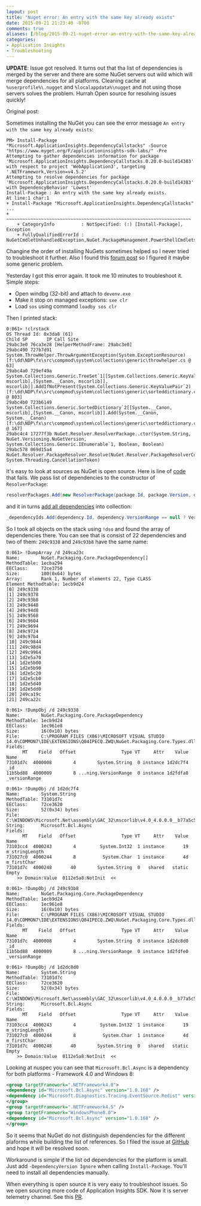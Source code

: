 ```yaml
---
layout: post
title: "Nuget error: An entry with the same key already exists"
date: 2015-09-21 21:23:40 -0700
comments: true
aliases: [/blog/2015-09-21-nuget-error-an-entry-with-the-same-key-already-exists/]
categories: 
- Application Insights
- Troubleshooting
---
```

**UPDATE**: Issue got resolved. It turns out that tha list of dependencies is merged by the server and there are some NuGet servers out wild which will merge dependencies for all platforms. Cleaning cache at ```%userprofile%\.nugget```  and  ```%localappdata%\nugget``` and not using those servers solves the problem. Hurrah Open source for resolving issues quickly!

Original post:

Sometimes installing the NuGet you can see the error message ```An entry with the same key already exists```:
  
```
PM> Install-Package "Microsoft.ApplicationInsights.DependencyCallstacks" -Source "https://www.myget.org/F/applicationinsights-sdk-labs/" -Pre
Attempting to gather dependencies information for package 'Microsoft.ApplicationInsights.DependencyCallstacks.0.20.0-build14383' with respect to project 'WebApplication3', targeting '.NETFramework,Version=v4.5.2'
Attempting to resolve dependencies for package 'Microsoft.ApplicationInsights.DependencyCallstacks.0.20.0-build14383' with DependencyBehavior 'Lowest'
Install-Package : An entry with the same key already exists.
At line:1 char:1
+ Install-Package "Microsoft.ApplicationInsights.DependencyCallstacks"  ...
+ ~~~~~~~~~~~~~~~~~~~~~~~~~~~~~~~~~~~~~~~~~~~~~~~~~~~~~~~~~~~~~~~~~~~~~
    + CategoryInfo          : NotSpecified: (:) [Install-Package], Exception
    + FullyQualifiedErrorId : NuGetCmdletUnhandledException,NuGet.PackageManagement.PowerShellCmdlets.InstallPackageCommand
```

Changine the order of installing NuGets sometimes helped so I never tried to troubleshoot it further. Also I found this [forum post](https://social.msdn.microsoft.com/Forums/en-US/b2f113a9-eeef-44d4-b9fe-d7aa98295d99/cant-install-nuget-package-in-vs2015?forum=AzureKeyVault&prof=required) so I figured it maybe some generic problem.

Yesterday I got this error again. It took me 10 minutes to troubleshoot it. Simple steps:

- Open windbg (32-bit) and attach to ```devenv.exe```
- Make it stop on managed exceptions: ```sxe clr``` 
- Load ```sos``` using command ```loadby sos clr```

Then I printed stack:

```
0:061> !clrstack
OS Thread Id: 0x3da8 (61)
Child SP       IP Call Site
29abc3e0 76ca3e28 [HelperMethodFrame: 29abc3e0] 
29abc490 727b7d91 System.ThrowHelper.ThrowArgumentException(System.ExceptionResource) [f:\dd\NDP\fx\src\compmod\system\collections\generic\throwhelper.cs @ 63]
29abc4a0 729ef49a System.Collections.Generic.TreeSet`1[[System.Collections.Generic.KeyValuePair`2[[System.__Canon, mscorlib],[System.__Canon, mscorlib]], mscorlib]].AddIfNotPresent(System.Collections.Generic.KeyValuePair`2) [f:\dd\NDP\fx\src\compmod\system\collections\generic\sorteddictionary.cs @ 803]
29abc4b0 723b6149 System.Collections.Generic.SortedDictionary`2[[System.__Canon, mscorlib],[System.__Canon, mscorlib]].Add(System.__Canon, System.__Canon) [f:\dd\NDP\fx\src\compmod\system\collections\generic\sorteddictionary.cs @ 167]
29abc4c4 17277f3b NuGet.Resolver.ResolverPackage..ctor(System.String, NuGet.Versioning.NuGetVersion, System.Collections.Generic.IEnumerable`1, Boolean, Boolean)
29abc578 069d15a4 NuGet.Resolver.PackageResolver.Resolve(NuGet.Resolver.PackageResolverContext, System.Threading.CancellationToken)
```

It's easy to look at sources as NuGet is open source. Here is line of [code](https://github.com/NuGet/NuGet3/blob/0002affc8087784a18f8ed735c3ce7620e84b267/src/NuGet.Resolver/PackageResolver.cs#L62) that fails. We pass list of dependencies to the constructor of ```ResolverPackage```:
 
``` csharp
resolverPackages.Add(new ResolverPackage(package.Id, package.Version, dependencies, package.Listed, false));
```

and it in turns [add all dependencies](https://github.com/NuGet/NuGet3/blob/dde7ebfc7e8e9c5b4fee492152f7c54db789643f/src/NuGet.Resolver/ResolverPackage.cs#L47) into collection:	 
 
``` csharp
_dependencyIds.Add(dependency.Id, dependency.VersionRange == null ? VersionRange.All : dependency.VersionRange);
```

So I took all objects on the stack using ```!dso``` and found the array of dependencies there. You can see that is consist of 22 dependencies and two of them: ```249c9338``` and ```249c93b8``` have the same name:

```
0:061> !DumpArray /d 249ca23c
Name:        NuGet.Packaging.Core.PackageDependency[]
MethodTable: 1ecba294
EEClass:     72ce3750
Size:        100(0x64) bytes
Array:       Rank 1, Number of elements 22, Type CLASS
Element Methodtable: 1ecb9d24
[0] 249c9338
[1] 249c9378
[2] 249c93b8
[3] 249c9448
[4] 249c94d8
[5] 249c9568
[6] 249c9604
[7] 249c9694
[8] 249c9724
[9] 249c97b4
[10] 249c9844
[11] 249c98d4
[12] 249c9964
[13] 1d2e5a70
[14] 1d2e5b00
[15] 1d2e5b90
[16] 1d2e5c20
[17] 1d2e5cb0
[18] 1d2e5d40
[19] 1d2e5dd0
[20] 249ca19c
[21] 249ca22c

0:061> !DumpObj /d 249c9338
Name:        NuGet.Packaging.Core.PackageDependency
MethodTable: 1ecb9d24
EEClass:     1ec961e8
Size:        16(0x10) bytes
File:        C:\PROGRAM FILES (X86)\MICROSOFT VISUAL STUDIO 14.0\COMMON7\IDE\EXTENSIONS\Q04IPECQ.ZWQ\NuGet.Packaging.Core.Types.dll
Fields:
      MT    Field   Offset                 Type VT     Attr    Value Name
73101d7c  4000008        4        System.String  0 instance 1d2dc7f4 _id
11b5bd88  4000009        8 ...ning.VersionRange  0 instance 1d2fdfa8 _versionRange

0:061> !DumpObj /d 1d2dc7f4
Name:        System.String
MethodTable: 73101d7c
EEClass:     72ce3620
Size:        52(0x34) bytes
File:        C:\WINDOWS\Microsoft.Net\assembly\GAC_32\mscorlib\v4.0_4.0.0.0__b77a5c561934e089\mscorlib.dll
String:      Microsoft.Bcl.Async
Fields:
      MT    Field   Offset                 Type VT     Attr    Value Name
73103cc4  4000243        4         System.Int32  1 instance       19 m_stringLength
731027c0  4000244        8          System.Char  1 instance       4d m_firstChar
73101d7c  4000248       40        System.String  0   shared   static Empty
    >> Domain:Value  0112e5a8:NotInit  <<
		
0:061> !DumpObj /d 249c93b8
Name:        NuGet.Packaging.Core.PackageDependency
MethodTable: 1ecb9d24
EEClass:     1ec961e8
Size:        16(0x10) bytes
File:        C:\PROGRAM FILES (X86)\MICROSOFT VISUAL STUDIO 14.0\COMMON7\IDE\EXTENSIONS\Q04IPECQ.ZWQ\NuGet.Packaging.Core.Types.dll
Fields:
      MT    Field   Offset                 Type VT     Attr    Value Name
73101d7c  4000008        4        System.String  0 instance 1d2dc8d0 _id
11b5bd88  4000009        8 ...ning.VersionRange  0 instance 1d2fdfe0 _versionRange

0:061> !DumpObj /d 1d2dc8d0
Name:        System.String
MethodTable: 73101d7c
EEClass:     72ce3620
Size:        52(0x34) bytes
File:        C:\WINDOWS\Microsoft.Net\assembly\GAC_32\mscorlib\v4.0_4.0.0.0__b77a5c561934e089\mscorlib.dll
String:      Microsoft.Bcl.Async
Fields:
      MT    Field   Offset                 Type VT     Attr    Value Name
73103cc4  4000243        4         System.Int32  1 instance       19 m_stringLength
731027c0  4000244        8          System.Char  1 instance       4d m_firstChar
73101d7c  4000248       40        System.String  0   shared   static Empty
    >> Domain:Value  0112e5a8:NotInit  <<
```
 
Looking at nuspec you can see that ```Microsoft.Bcl.Async``` is a dependency for both platforms - Framework 4.0 and Windows 8:

``` xml
<group targetFramework=".NETFramework4.0">
<dependency id="Microsoft.Bcl.Async" version="1.0.168" />
<dependency id="Microsoft.Diagnostics.Tracing.EventSource.Redist" version="1.1.24" />
</group>
<group targetFramework=".NETFramework4.5" />
<group targetFramework="WindowsPhone8.0">
<dependency id="Microsoft.Bcl.Async" version="1.0.168" />
</group>
```

So it seems that NuGet do not distinguish dependencies for the different plaforms while building the list of references. So I filed the issue at [GitHub](https://github.com/NuGet/Home/issues/1412) and hope it will be resolved soon.

Workaround is simple if the list od dependencies for the platform is small. Just add ```-DependencyVersion Ignore``` when calling ```Install-Package```. You'll need to install all dependencies manually.

When everything is open source it is very easy to troubleshoot issues. So we open sourcing more code of Application Insights SDK. Now it is server telemetry channel. See this [PR](https://github.com/Microsoft/ApplicationInsights-dotnet/pull/41).  
